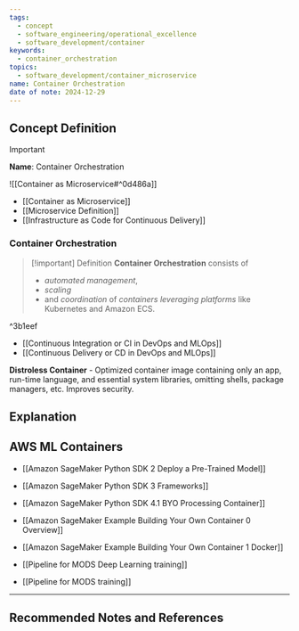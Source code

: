 ```yaml
---
tags:
  - concept
  - software_engineering/operational_excellence
  - software_development/container
keywords:
  - container_orchestration
topics:
  - software_development/container_microservice
name: Container Orchestration
date of note: 2024-12-29
---
```


## Concept Definition

>[!important]
>**Name**: Container Orchestration

![[Container as Microservice#^0d486a]]

- [[Container as Microservice]]
- [[Microservice Definition]]
- [[Infrastructure as Code for Continuous Delivery]]

### Container Orchestration

>[!important] Definition
>**Container Orchestration** consists of 
>- *automated management*, 
>- *scaling* 
>- and *coordination* of *containers leveraging platforms* like Kubernetes and Amazon ECS.

^3b1eef

- [[Continuous Integration or CI in DevOps and MLOps]]
- [[Continuous Delivery or CD in DevOps and MLOps]]




**Distroless Container** - Optimized container image containing only an app, run-time language, and essential system libraries, omitting shells, package managers, etc. Improves security.


## Explanation



## AWS ML Containers

- [[Amazon SageMaker Python SDK 2 Deploy a Pre-Trained Model]]
- [[Amazon SageMaker Python SDK 3 Frameworks]]
- [[Amazon SageMaker Python SDK 4.1 BYO Processing Container]]
- [[Amazon SageMaker Example Building Your Own Container 0 Overview]]
- [[Amazon SageMaker Example Building Your Own Container 1 Docker]]

- [[Pipeline for MODS Deep Learning training]]
- [[Pipeline for MODS training]]



-----------
##  Recommended Notes and References

